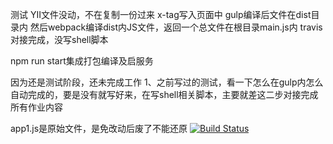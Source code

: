 测试
YII文件没动，不在复制一份过来
x-tag写入页面中
gulp编译后文件在dist目录内
然后webpack编译dist内JS文件，返回一个总文件在根目录main.js内
travis对接完成，没写shell脚本

npm run start集成打包编译及启服务

因为还是测试阶段，还未完成工作
1、之前写过的测试，看一下怎么在gulp内怎么自动完成的，要是没有就写好来，在写shell相关脚本，主要就差这二步对接完成所有作业内容

app1.js是原始文件，是免改动后废了不能还原
[![Build Status](https://travis-ci.com/tec8297729/yd-zzqCi.svg?branch=master)](https://travis-ci.com/tec8297729/yd-zzqCi)

